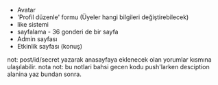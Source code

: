 - Avatar
- 'Profil düzenle' formu (Üyeler hangi bilgileri değiştirebilecek)
- like sistemi
- sayfalama - 36 gonderi de bir sayfa
- Admin sayfası
- Etkinlik sayfası (konuş)

not: post/id/secret yazarak anasayfaya eklenecek olan yorumlar kısmına ulaşılabilir.
nota not: bu notlari bahsi gecen kodu push'larken desciption alanina yaz bundan sonra.
